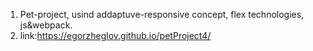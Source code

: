 1. Pet-project, usind addaptuve-responsive concept, flex technologies, js&webpack.
2. link:https://egorzheglov.github.io/petProject4/
